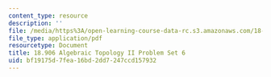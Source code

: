 ```yaml
---
content_type: resource
description: ''
file: /media/https%3A/open-learning-course-data-rc.s3.amazonaws.com/18-906-algebraic-topology-ii-spring-2020/bf19175d7fea16bd2dd7247ccd157932_MIT18_906S20_pset6.pdf
file_type: application/pdf
resourcetype: Document
title: 18.906 Algebraic Topology II Problem Set 6
uid: bf19175d-7fea-16bd-2dd7-247ccd157932
---
```


